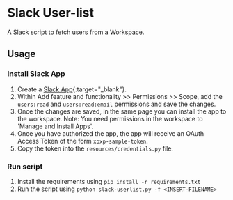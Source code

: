 # Slack User-list

A Slack script to fetch users from a Workspace.

## Usage
### Install Slack App
1. Create a [Slack App](https://api.slack.com/apps){:target="_blank"}.
2. Within Add feature and functionality >> Permissions >> Scope, add the `users:read` and `users:read:email` permissions and save the changes.
3. Once the changes are saved, in the same page you can install the app to the workspace.
Note: You need permissions in the workspace to 'Manage and Install Apps'.
4. Once you have authorized the app, the app will receive an OAuth Access Token of the form `xoxp-sample-token`.
5. Copy the token into the `resources/credentials.py` file.

### Run script
1. Install the requirements using `pip install -r requirements.txt`
2. Run the script using `python slack-userlist.py -f <INSERT-FILENAME>`
